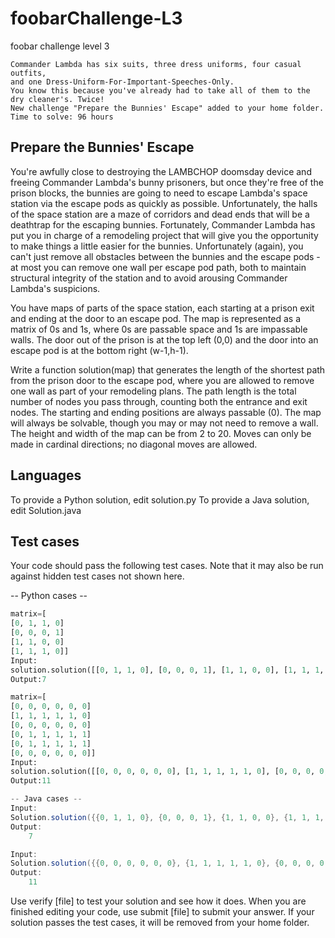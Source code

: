 # foobarChallenge-L3
foobar challenge level 3

```
Commander Lambda has six suits, three dress uniforms, four casual outfits,
and one Dress-Uniform-For-Important-Speeches-Only.
You know this because you've already had to take all of them to the dry cleaner's. Twice!
New challenge "Prepare the Bunnies' Escape" added to your home folder.
Time to solve: 96 hours
```

Prepare the Bunnies' Escape
------

You're awfully close to destroying the LAMBCHOP doomsday device and freeing Commander Lambda's bunny prisoners, but once they're free of the prison blocks, the bunnies are going to need to escape Lambda's space station via the escape pods as quickly as possible. Unfortunately, the halls of the space station are a maze of corridors and dead ends that will be a deathtrap for the escaping bunnies. Fortunately, Commander Lambda has put you in charge of a remodeling project that will give you the opportunity to make things a little easier for the bunnies. Unfortunately (again), you can't just remove all obstacles between the bunnies and the escape pods - at most you can remove one wall per escape pod path, both to maintain structural integrity of the station and to avoid arousing Commander Lambda's suspicions. 

You have maps of parts of the space station, each starting at a prison exit and ending at the door to an escape pod. The map is represented as a matrix of 0s and 1s, where 0s are passable space and 1s are impassable walls. The door out of the prison is at the top left (0,0) and the door into an escape pod is at the bottom right (w-1,h-1). 

Write a function solution(map) that generates the length of the shortest path from the prison door to the escape pod, where you are allowed to remove one wall as part of your remodeling plans. The path length is the total number of nodes you pass through, counting both the entrance and exit nodes. The starting and ending positions are always passable (0). The map will always be solvable, though you may or may not need to remove a wall. The height and width of the map can be from 2 to 20. Moves can only be made in cardinal directions; no diagonal moves are allowed.

Languages
------

To provide a Python solution, edit solution.py
To provide a Java solution, edit Solution.java

Test cases
------
Your code should pass the following test cases.
Note that it may also be run against hidden test cases not shown here.

-- Python cases -- 
```python
matrix=[
[0, 1, 1, 0]  
[0, 0, 0, 1]  
[1, 1, 0, 0]  
[1, 1, 1, 0]]
Input:
solution.solution([[0, 1, 1, 0], [0, 0, 0, 1], [1, 1, 0, 0], [1, 1, 1, 0]])
Output:7

matrix=[
[0, 0, 0, 0, 0, 0]  
[1, 1, 1, 1, 1, 0]  
[0, 0, 0, 0, 0, 0]  
[0, 1, 1, 1, 1, 1]  
[0, 1, 1, 1, 1, 1]  
[0, 0, 0, 0, 0, 0]]
Input:
solution.solution([[0, 0, 0, 0, 0, 0], [1, 1, 1, 1, 1, 0], [0, 0, 0, 0, 0, 0], [0, 1, 1, 1, 1, 1], [0, 1, 1, 1, 1, 1], [0, 0, 0, 0, 0, 0]])
Output:11

```
```java
-- Java cases -- 
Input:
Solution.solution({{0, 1, 1, 0}, {0, 0, 0, 1}, {1, 1, 0, 0}, {1, 1, 1, 0}})
Output:
    7

Input:
Solution.solution({{0, 0, 0, 0, 0, 0}, {1, 1, 1, 1, 1, 0}, {0, 0, 0, 0, 0, 0}, {0, 1, 1, 1, 1, 1}, {0, 1, 1, 1, 1, 1}, {0, 0, 0, 0, 0, 0}})
Output:
    11
```
Use verify [file] to test your solution and see how it does. When you are finished editing your code, use submit [file] to submit your answer. If your solution passes the test cases, it will be removed from your home folder.
